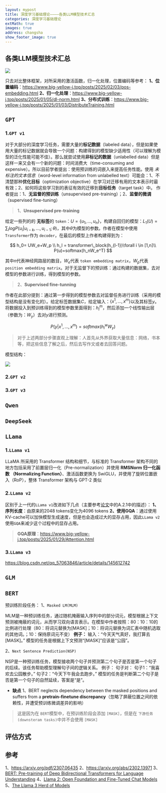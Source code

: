 ```yaml
---
layout: mypost
title: 深度学习基础理论————各类LLM模型技术汇总
categories: 深度学习基础理论
extMath: true
images: true
address: changsha
show_footer_image: true
---
```


## 各类LLM模型技术汇总

![](https://s2.loli.net/2025/02/15/HZiC6RpbqnkNVBm.png)

只去对比整体框架，对所采用的激活函数，归一化处理，位置编码等参考：
**1、位置编码**：https://www.big-yellow-j.top/posts/2025/02/03/pos-embedding.html
**2、归一化处理**：https://www.big-yellow-j.top/posts/2025/01/05/dl-norm.html
**3、分布式训练**：https://www.big-yellow-j.top/posts/2025/01/03/DistributeTraining.html

## `GPT`

### 1.`GPT v1`

对于大部分的深度学习任务，需要大量的**标记数据**（labeled data），但是如果使用大量的标记数据就会导致一个问题：构建得到的模型缺少适用性（可以理解为模型的泛化性能可能不佳）。那么就尝试使用**非标记的数据**（unlabelled data）但是这样一来又会有一个新的问题：时间消费大（time-consuming and expensive）。所以目前学者提出：使用预训练的词嵌入来提高任务性能。使用 *未标注的文本信息*（word-level information from unlabelled text）可能会：1、不清楚那种**优化目标**（optimization objective）在学习对迁移有用的文本表示时最有效；2、如何将这些学习到的表征有效的迁移到**目标任务**（target task）中。
作者提出：1、**无监督的预训练**（unsupervised pre-training）；2、**监督的微调**（supervised fine-tuning）

> 1、**Unsupervised pre-training**

给定一些列的的 **无标签**的 ``token``：$U=\{u_1,...,u_n\}$，构建自回归的模型：$L_1(U)= \sum_{i}logP(u_i|u_{i-k},...,u_{i-1}; \theta)$，其中$\theta$为模型的参数。作者在模型中使用 ``Transformer``作为 ``decoder``，在最后的模型上作者构建得到为：

$$
h_0= UW_e+W_p \\
h_l = transformer\_block(h_{l-1})\forall i \in [1,n]\\
P(u)=softmax(h_nW_e^T)
$$

其中$n$代表神经网路层的数目，$W_e$代表 ``token embedding matrix``，$W_p$代表 ``position embedding matrix``。对于无监督下的预训练：通过构建的数据集，去对模型的参数进行训练，得到模型的参数。

> 2、**Supervised fine-tunning**

作者在此部分提到：通过第一步得到的模型参数去对监督任务进行训练（采用的模型结构是没有变化的）。给定标签数据集$C$，给定输入：$\{x^1,...,x^m \}$以及其标签$y$。将数据投入到预训练得到的模型参数里面得到：$h_l^m$，然后添加一个线性输出层（参数为：$W_y$）去对$y$进行预测。

$$
P(y|x^1,...,x^m)=softmax(h_l^wW_y)
$$

> 对于上述两部分步骤直观上理解：人首先从外界获取大量信息：网络，书本等，把这些信息了解之后，然后去写作文或者去回答问题。

模型结构：

![](https://s2.loli.net/2025/02/15/siGWQOaH9e6znYm.png)

### 2.`GPT v2`

### 3.`GPT v3`

## `Qwen`

## `DeepSeek`

## `LLama`

### 1.`LLama v1`

LLaMA 所采用的 Transformer 结构和细节，与标准的 Transformer 架构不同的地方包括采用了前置层归一化（Pre-normalization）并使用 **RMSNorm 归一化函数 （Normalizing Function）**、激活函数更换为 SwiGLU，并使用了旋转位置嵌入（RoP），整体 Transformer 架构与 GPT-2 类似

### 2.`LLama v2`

区别于上一代的`LLama v1`改进如下几点（主要参考[论文](https://arxiv.org/pdf/2307.09288)中的A.2.1中的描述）：
**1、序列长度**：由原来的2048 tokens变化为4096 tokens
**2、使用GQA**：通过使用KV-cache可以加快模型生成速度，但是也会造成过大的显存占用，因此`LLama v2`使用`GQA`来减少这个过程中的显存占用。
> **GQA原理**：https://www.big-yellow-j.top/posts/2025/01/29/Attention.html

### 3.`LLama v3`

https://blog.csdn.net/qq_57063846/article/details/145612742

## `GLM`

## `BERT`

预训练阶段任务：
1、``Masked LM(MLM)``

MLM是一种预训练任务，通过随机掩蔽输入序列中的部分词元，模型根据上下文预测被掩蔽的词元，从而学习双向语言表示。在模型中作者按照：80：10：10的比例进行处理（80：将词元替换为[MASK]；10：将词元替换为词汇表中随机选取的其他词。；10：保持原词元不变）
**例子：**
输入：“今天天气真好，我打算去[MASK]。”
模型的任务是根据上下文预测“[MASK]”应该是“公园”。


2、``Next Sentence Prediction(NSP)``

NSP是一种预训练任务，模型接收两个句子并预测第二个句子是否是第一个句子的后续。该任务帮助模型理解句子间的逻辑关系。
例子：
句子对：
句子1：“我喜欢去公园散步。”
句子2：“今天下午我会去跑步。”
模型的任务是判断第二个句子是否是第一个句子的自然延续，答案是“是”。

* **缺点**
  1、BERT neglects dependency between the masked positions and suffers from a **pretrain-finetune discrepancy**（忽略了屏蔽位置之间的依赖性，并遭受预训练微调差异的影响）

> 这是因为在 ``BERT``模型中，在预训练阶段会添加 ``[MASK]``，但是在 ``下游任务(downsteram tasks)``中并不会使用 ``[MASK]``

## 评估方式

## 参考
1、https://arxiv.org/pdf/2307.06435
2、https://arxiv.org/abs/2302.13971
3、[BERT: Pre-training of Deep Bidirectional Transformers for Language Understanding](https://arxiv.org/pdf/1810.04805)
4、[Llama 2: Open Foundation and Fine-Tuned Chat Models](https://arxiv.org/abs/2307.09288)
5、[The Llama 3 Herd of Models](https://arxiv.org/pdf/2407.21783v3)
